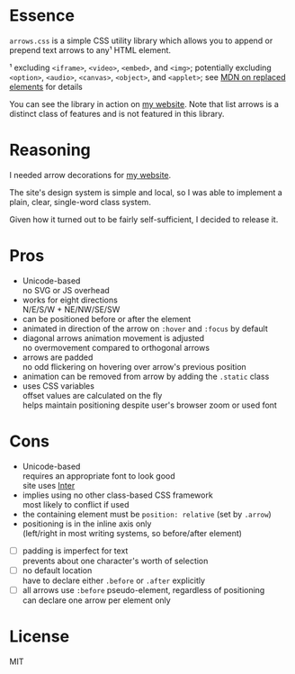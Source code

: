 # Essence

`arrows.css` is a simple CSS utility library which allows you to append or prepend text arrows to any¹ HTML element.

¹ excluding `<iframe>`, `<video>`, `<embed>`, and `<img>`; potentially excluding `<option>`, `<audio>`, `<canvas>`, `<object>`, and `<applet>`; see [MDN on replaced elements](https://developer.mozilla.org/en-US/docs/Web/CSS/Replaced_element) for details

You can see the library in action on [my website](https://hyperseeker.stream/). Note that list arrows is a distinct class of features and is not featured in this library.

# Reasoning

I needed arrow decorations for [my website](https://hyperseeker.stream/).

The site's design system is simple and local, so I was able to implement a plain, clear, single-word class system.

Given how it turned out to be fairly self-sufficient, I decided to release it.

# Pros

* Unicode-based  
  no SVG or JS overhead
* works for eight directions  
  N/E/S/W + NE/NW/SE/SW
* can be positioned before or after the element
* animated in direction of the arrow on `:hover` and `:focus` by default
* diagonal arrows animation movement is adjusted  
  no overmovement compared to orthogonal arrows
* arrows are padded  
  no odd flickering on hovering over arrow's previous position
* animation can be removed from arrow by adding the `.static` class
* uses CSS variables  
  offset values are calculated on the fly  
  helps maintain positioning despite user's browser zoom or used font

# Cons

* Unicode-based  
  requires an appropriate font to look good  
  site uses [Inter](https://rsms.me/inter/)
* implies using no other class-based CSS framework  
  most likely to conflict if used
* the containing element must be `position: relative`
  (set by `.arrow`)
* positioning is in the inline axis only  
  (left/right in most writing systems, so before/after element)
  
- [ ] padding is imperfect for text  
  prevents about one character's worth of selection
- [ ] no default location  
  have to declare either `.before` or `.after` explicitly
- [ ] all arrows use `:before` pseudo-element, regardless of positioning  
  can declare one arrow per element only

# License

MIT